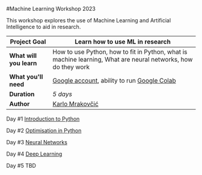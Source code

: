 #Machine Learning Workshop 2023

This workshop explores the use of Machine Learning and Artificial Intelligence to aid in research. 

| **Project Goal**              | Learn how to use ML in research |
| ----------------------------- | --------------------------------------------------------------------- |
| **What will you learn**       | How to use Python, how to fit in Python, what is machine learning, What are neural networks, how do they work |
| **What you'll need**          | [Google account]([https://azure-for-academics.github.io/getting-azure/](https://support.google.com/mail/answer/56256?hl=en)), ability to run [Google Colab]([https://soshnikov.com/education/how-to-execute-notebooks-from-github/](https://colab.research.google.com/notebooks/basic_features_overview.ipynb)) |
| **Duration**                  | *5 days*                                                                |
| **Author** | [Karlo Mrakovčić]([http://soshnikov.com](https://www.phy.uniri.hr/hr/djelatnici/28-hr/djelatnici/2306-karlo-mrakovcic.html)) |

Day #1
[Introduction to Python](https://github.com/kmrakovcic/FoP_ML_workshop23/blob/master/01_introduction_to_python.ipynb)

Day #2
[Optimisation in Python](https://github.com/kmrakovcic/FoP_ML_workshop23/blob/master/02_fitting.ipynb)

Day #3
[Neural Networks](https://github.com/kmrakovcic/FoP_ML_workshop23/blob/master/03_deep_learning1.ipynb)

Day #4
[Deep Learning](https://github.com/kmrakovcic/FoP_ML_workshop23/blob/master/04_deep_learning2.ipynb)

Day #5
TBD
